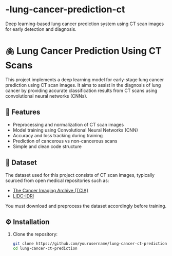 # -lung-cancer-prediction-ct
Deep learning-based lung cancer prediction system using CT scan images for early detection and diagnosis.
# 🫁 Lung Cancer Prediction Using CT Scans

This project implements a deep learning model for early-stage lung cancer prediction using CT scan images. It aims to assist in the diagnosis of lung cancer by providing accurate classification results from CT scans using convolutional neural networks (CNNs).

## 📌 Features

- Preprocessing and normalization of CT scan images
- Model training using Convolutional Neural Networks (CNN)
- Accuracy and loss tracking during training
- Prediction of cancerous vs non-cancerous scans
- Simple and clean code structure

## 📂 Dataset

The dataset used for this project consists of CT scan images, typically sourced from open medical repositories such as:

- [The Cancer Imaging Archive (TCIA)](https://www.cancerimagingarchive.net/)
- [LIDC-IDRI](https://wiki.cancerimagingarchive.net/display/Public/LIDC-IDRI)

You must download and preprocess the dataset accordingly before training.

## ⚙️ Installation

1. Clone the repository:
   ```bash
   git clone https://github.com/yourusername/lung-cancer-ct-prediction.git
   cd lung-cancer-ct-prediction
